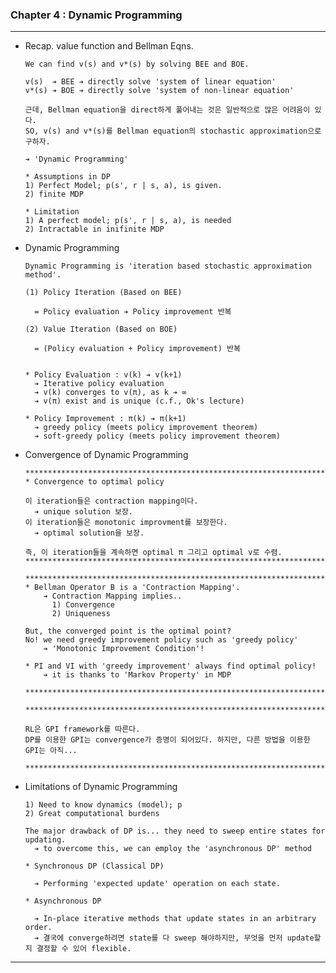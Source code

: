 ### Chapter 4 : Dynamic Programming

---

- Recap. value function and Bellman Eqns.

  
      We can find v(s) and v*(s) by solving BEE and BOE.

      v(s)  ➔ BEE ➔ directly solve 'system of linear equation'
      v*(s) ➔ BOE ➔ directly solve 'system of non-linear equation'

      근데, Bellman equation을 direct하게 풀어내는 것은 일반적으로 많은 어려움이 있다.  
      SO, v(s) and v*(s)를 Bellman equation의 stochastic approximation으로 구하자.
  
      ➔ 'Dynamic Programming'
        
      * Assumptions in DP
      1) Perfect Model; p(s', r | s, a), is given.
      2) finite MDP 
     
      * Limitation
      1) A perfect model; p(s', r | s, a), is needed
      2) Intractable in inifinite MDP


- Dynamic Programming


      Dynamic Programming is 'iteration based stochastic approximation method'.

      (1) Policy Iteration (Based on BEE) 
      
        = Policy evaluation ➔ Policy improvement 반복
      
      (2) Value Iteration (Based on BOE)

        = (Policy evaluation + Policy improvement) 반복


      * Policy Evaluation : v(k) ➔ v(k+1) 
        ➔ Iterative policy evaluation
        ➔ v(k) converges to v(π), as k ➔ ∞
        ➔ v(π) exist and is unique (c.f., Ok's lecture)
     
      * Policy Improvement : π(k) ➔ π(k+1)
        ➔ greedy policy (meets policy improvement theorem)
        ➔ soft-greedy policy (meets policy improvement theorem)


- Convergence of Dynamic Programming 


      *************************************************************************
      * Convergence to optimal policy
  
      이 iteration들은 contraction mapping이다.
        ➔ unique solution 보장.
      이 iteration들은 monotonic improvment를 보장한다.
        ➔ optimal solution을 보장.

      즉, 이 iteration들을 계속하면 optimal π 그리고 optimal v로 수렴.  
      *************************************************************************

      *************************************************************************
      * Bellman Operator B is a 'Contraction Mapping'.  
          ➔ Contraction Mapping implies..
            1) Convergence 
            2) Uniqueness

      But, the converged point is the optimal point?
      No! we need greedy improvement policy such as 'greedy policy' 
          ➔ 'Monotonic Improvement Condition'!

      * PI and VI with 'greedy improvement' always find optimal policy!
          ➔ it is thanks to 'Markov Property' in MDP 

      *************************************************************************

      *************************************************************************

      RL은 GPI framework를 따른다. 
      DP를 이용한 GPI는 convergence가 증명이 되어있다. 하지만, 다른 방법을 이용한 GPI는 아직...

      *************************************************************************


- Limitations of Dynamic Programming

      1) Need to know dynamics (model); p
      2) Great computational burdens
 
      The major drawback of DP is... they need to sweep entire states for updating.
        ➔ to overcome this, we can employ the 'asynchronous DP' method

      * Synchronous DP (Classical DP)

        ➔ Performing 'expected update' operation on each state.

      * Asynchronous DP

        ➔ In-place iterative methods that update states in an arbitrary order.
        ➔ 결국에 converge하려면 state를 다 sweep 해야하지만, 무엇을 먼저 update할 지 결정할 수 있어 flexible. 


---

